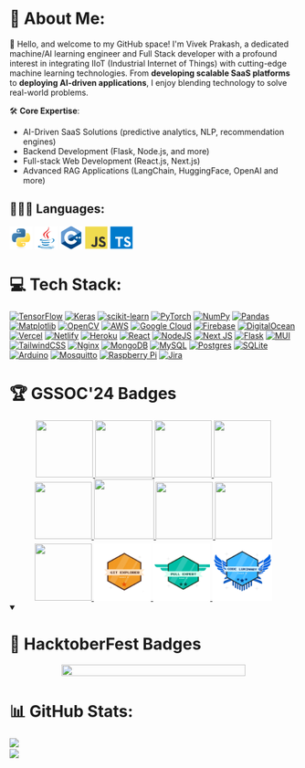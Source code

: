 # 💫 About Me:
👋 Hello, and welcome to my GitHub space! I'm Vivek Prakash, a dedicated machine/AI learning engineer and Full Stack developer with a profound interest in integrating IIoT (Industrial Internet of Things) with cutting-edge machine learning technologies. From **developing scalable SaaS platforms** to **deploying AI-driven applications**, I enjoy blending technology to solve real-world problems. <br>


🛠️ **Core Expertise**:  
- AI-Driven SaaS Solutions (predictive analytics, NLP, recommendation engines)
- Backend Development (Flask, Node.js, and more)  
- Full-stack Web Development (React.js, Next.js)  
- Advanced RAG Applications (LangChain, HuggingFace, OpenAI and more)

## 🧑🏻‍💻 Languages:
<img src="https://raw.githubusercontent.com/devicons/devicon/master/icons/python/python-original.svg" alt="python" width="40" height="40"/> <img src="https://raw.githubusercontent.com/devicons/devicon/master/icons/java/java-original.svg" alt="java" width="40" height="40"/> <img src="https://raw.githubusercontent.com/devicons/devicon/master/icons/cplusplus/cplusplus-original.svg" alt="cplusplus" width="40" height="40"/> <img src="https://raw.githubusercontent.com/devicons/devicon/master/icons/javascript/javascript-original.svg" alt="javascript" width="40" height="40"/> <img src="https://raw.githubusercontent.com/devicons/devicon/master/icons/typescript/typescript-original.svg" alt="typescript" width="40" height="40"/> 

# 💻 Tech Stack:
[![TensorFlow](https://img.shields.io/badge/TensorFlow-%23FF6F00.svg?style=flat&logo=TensorFlow&logoColor=white)](https://www.tensorflow.org/) 
[![Keras](https://img.shields.io/badge/Keras-%23D00000.svg?style=flat&logo=Keras&logoColor=white)](https://keras.io/) 
[![scikit-learn](https://img.shields.io/badge/scikit--learn-%23F7931E.svg?style=flat&logo=scikit-learn&logoColor=white)](https://scikit-learn.org/) 
[![PyTorch](https://img.shields.io/badge/PyTorch-%23EE4C2C.svg?style=flat&logo=PyTorch&logoColor=white)](https://pytorch.org/) 
[![NumPy](https://img.shields.io/badge/numpy-%23013243.svg?style=flat&logo=numpy&logoColor=white)](https://numpy.org/) 
[![Pandas](https://img.shields.io/badge/pandas-%23150458.svg?style=flat&logo=pandas&logoColor=white)](https://pandas.pydata.org/) 
[![Matplotlib](https://img.shields.io/badge/Matplotlib-%23ffffff.svg?style=flat&logo=Matplotlib&logoColor=black)](https://matplotlib.org/) 
[![OpenCV](https://img.shields.io/badge/opencv-%23white.svg?style=flat&logo=opencv&logoColor=white)](https://opencv.org/) 
[![AWS](https://img.shields.io/badge/AWS-%23FF9900.svg?style=flat&logo=amazon-aws&logoColor=white)](https://aws.amazon.com/) 
[![Google Cloud](https://img.shields.io/badge/GoogleCloud-%234285F4.svg?style=flat&logo=google-cloud&logoColor=white)](https://cloud.google.com/) 
[![Firebase](https://img.shields.io/badge/firebase-%23039BE5.svg?style=flat&logo=firebase)](https://firebase.google.com/) 
[![DigitalOcean](https://img.shields.io/badge/DigitalOcean-%230167ff.svg?style=flat&logo=digitalOcean&logoColor=white)](https://www.digitalocean.com/) 
[![Vercel](https://img.shields.io/badge/vercel-%23000000.svg?style=flat&logo=vercel&logoColor=white)](https://vercel.com/) 
[![Netlify](https://img.shields.io/badge/netlify-%23000000.svg?style=flat&logo=netlify&logoColor=#00C7B7)](https://www.netlify.com/) 
[![Heroku](https://img.shields.io/badge/heroku-%23430098.svg?style=flat&logo=heroku&logoColor=white)](https://www.heroku.com/) 
[![React](https://img.shields.io/badge/react-%2320232a.svg?style=flat&logo=react&logoColor=%2361DAFB)](https://react.dev/) 
[![NodeJS](https://img.shields.io/badge/node.js-6DA55F?style=flat&logo=node.js&logoColor=white)](https://nodejs.org/) 
[![Next JS](https://img.shields.io/badge/Next-black?style=flat&logo=next.js&logoColor=white)](https://nextjs.org/) 
[![Flask](https://img.shields.io/badge/flask-%23000.svg?style=flat&logo=flask&logoColor=white)](https://flask.palletsprojects.com/) 
[![MUI](https://img.shields.io/badge/MUI-%230081CB.svg?style=flat&logo=mui&logoColor=white)](https://mui.com/) 
[![TailwindCSS](https://img.shields.io/badge/tailwindcss-%2338B2AC.svg?style=flat&logo=tailwind-css&logoColor=white)](https://tailwindcss.com/) 
[![Nginx](https://img.shields.io/badge/nginx-%23009639.svg?style=flat&logo=nginx&logoColor=white)](https://nginx.org/) 
[![MongoDB](https://img.shields.io/badge/MongoDB-%234ea94b.svg?style=flat&logo=mongodb&logoColor=white)](https://www.mongodb.com/) 
[![MySQL](https://img.shields.io/badge/mysql-4479A1.svg?style=flat&logo=mysql&logoColor=white)](https://www.mysql.com/) 
[![Postgres](https://img.shields.io/badge/postgres-%23316192.svg?style=flat&logo=postgresql&logoColor=white)](https://www.postgresql.org/) 
[![SQLite](https://img.shields.io/badge/sqlite-%2307405e.svg?style=flat&logo=sqlite&logoColor=white)](https://sqlite.org/) 
[![Arduino](https://img.shields.io/badge/-Arduino-00979D?style=flat&logo=Arduino&logoColor=white)](https://www.arduino.cc/) 
[![Mosquitto](https://img.shields.io/badge/mosquitto-%233C5280.svg?style=flat&logo=eclipsemosquitto&logoColor=white)](https://mosquitto.org/) 
[![Raspberry Pi](https://img.shields.io/badge/-Raspberry_Pi-C51A4A?style=flat&logo=Raspberry-Pi)](https://www.raspberrypi.com/) 
[![Jira](https://img.shields.io/badge/jira-%230A0FFF.svg?style=flat&logo=jira&logoColor=white)](https://www.atlassian.com/software/jira)



# 🏆 GSSOC'24 Badges
<div style='display:flex; align-items:center; gap: 10px;' align='center'>
  <a href="https://gssoc.girlscript.tech/leaderboard?year=2024Extd&username=IkkiOcean">
    <img src="https://raw.githubusercontent.com/GSSoC24/Postman-Challenge/main/docs/assets/1.png" width="100px" height="100px" />
    <img src="https://raw.githubusercontent.com/GSSoC24/Postman-Challenge/main/docs/assets/2.png" width="100px" height="100px" />
    <img src="https://raw.githubusercontent.com/GSSoC24/Postman-Challenge/main/docs/assets/3.png" width="100px" height="100px" />
    <img src="https://raw.githubusercontent.com/GSSoC24/Postman-Challenge/main/docs/assets/4.png" width="100px" height="100px" />
    <img src="https://raw.githubusercontent.com/GSSoC24/Postman-Challenge/main/docs/assets/5.png" width="100px" height="100px" />
    <img src="https://raw.githubusercontent.com/GSSoC24/Postman-Challenge/main/docs/assets/6.png" width="105px" height="105px" />
    <img src="https://raw.githubusercontent.com/GSSoC24/Postman-Challenge/main/docs/assets/7.png" width="100px" height="100px" />
    <img src="https://raw.githubusercontent.com/GSSoC24/Postman-Challenge/main/docs/assets/8.png" width="100px" height="100px" />
    <img src="https://raw.githubusercontent.com/GSSoC24/Postman-Challenge/main/docs/assets/Postman%20White.png" width="100px" height="100px" />
    <img src="https://raw.githubusercontent.com/GSSoC24/Contributor/refs/heads/main/assets/Git%20Explorer.png" width="100px" height="100px" />
    <img src="https://raw.githubusercontent.com/GSSoC24/Contributor/refs/heads/main/assets/Pull%20Expert.png" width="100px" height="100px" />
    <img src="https://raw.githubusercontent.com/GSSoC24/Contributor/refs/heads/main/assets/Code%20Luminary.png" width="105px" height="105px" />    
  </a>
</div>

<details open>
  <summary><h1>👀 HacktoberFest Badges</h1></summary>
  <div align="center">
    <img src="https://holopin.me/ikkiocean" width="80%" height="80%" />
  </div>
</details>


# 📊 GitHub Stats:

![](https://github-readme-stats.vercel.app/api/top-langs/?username=IkkiOcean&theme=dracula&hide_border=true&include_all_commits=true&count_private=true&layout=compact)
<br/>
![](https://github-readme-streak-stats.herokuapp.com/?user=IkkiOcean&theme=dracula&hide_border=true)


